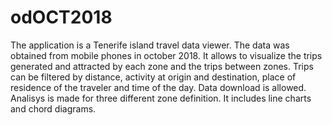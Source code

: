 # odOCT2018
The application is a Tenerife island travel data viewer. The data was obtained from mobile phones in october 2018. It allows to visualize the trips generated and attracted by each zone and the trips between zones. Trips can be filtered by distance, activity at origin and destination, place of residence of the traveler and time of the day. Data download is allowed. Analisys is made for three different zone definition. It includes line charts and chord diagrams.
